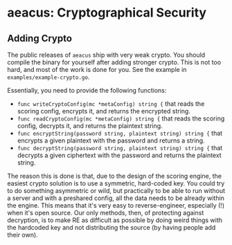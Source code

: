 # aeacus: Cryptographical Security

## Adding Crypto

The public releases of `aeacus` ship with very weak crypto. You should compile the binary for yourself after adding stronger crypto. This is not too hard, and most of the work is done for you. See the example in `examples/example-crypto.go`.

Essentially, you need to provide the following functions:
- `func writeCryptoConfig(mc *metaConfig) string {` that reads the scoring config, encrypts it, and returns the encrypted string.
- `func readCryptoConfig(mc *metaConfig) string {` that reads the scoring config, decrypts it, and returns the plaintext string.
- `func encryptString(password string, plaintext string) string {` that encrypts a given plaintext with the password and returns a string.
- `func decryptString(password string, plaintext string) string {` that decrypts a given ciphertext with the password and returns the plaintext string.

The reason this is done is that, due to the design of the scoring engine, the easiest crypto solution is to use a symmetric, hard-coded key. You could try to do something asymmetric or wild, but practically to be able to run without a server and with a preshared config, all the data needs to be already within the engine. This means that it's very easy to reverse-engineer, especially (!) when it's open source. Our only methods, then, of protecting against decryption, is to make RE as difficult as possible by doing weird things with the hardcoded key and not distributing the source (by having people add their own).
